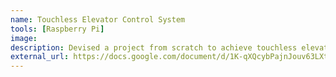 ```yaml
---
name: Touchless Elevator Control System
tools: [Raspberry Pi]
image:
description: Devised a project from scratch to achieve touchless elevator control like behaviour to ensure safety during the pandemic
external_url: https://docs.google.com/document/d/1K-qXQcybPajnJouv63LXtVaTJ4lSBnLtA9KwdkgXeKA/edit?usp=sharing
---
```

